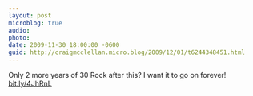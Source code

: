 ```yaml
---
layout: post
microblog: true
audio: 
photo: 
date: 2009-11-30 18:00:00 -0600
guid: http://craigmcclellan.micro.blog/2009/12/01/t6244348451.html
---
```

Only 2 more years of 30 Rock after this?  I want it to go on forever! [bit.ly/4JhRnL](http://bit.ly/4JhRnL)
